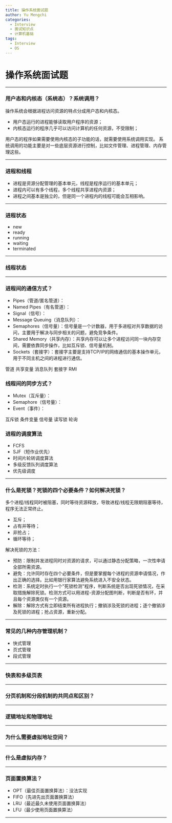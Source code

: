 ```yaml
---
title: 操作系统面试题
author: Yu Mengchi
categories:
  - Interview
  - 面试知识点
  - 计算机基础
tags:
  - Interview
  - OS
---
```


# 操作系统面试题

---

### 用户态和内核态（系统态）？系统调用？

操作系统会根据进程访问资源的特点分成用户态和内核态。

- 用户态运行的进程能够读取用户程序的资源；
- 内核态运行的程序几乎可以访问计算机的任何资源，不受限制；

用户态的程序如果需要使用内核态的子功能的话，就需要使用系统调用实现。
系统调用的功能主要是对一些底层资源进行控制，比如文件管理、进程管理、内存管理这些。

---

### 进程和线程

- 进程是资源分配管理的基本单元，线程是程序运行的基本单元；
- 进程内可以有多个线程，多个线程共享进程内资源；
- 进程之间基本是独立的，但是同一个进程内的线程可能会互相影响。

---
 
### 进程状态

- new
- ready
- running
- waiting
- terminated

---

### 线程状态

---

### 进程间的通信方式？

- Pipes（管道/匿名管道）：
- Named Pipes（有名管道）：
- Signal（信号）：
- Message Queuing（消息队列）：
- Semaphores（信号量）：信号量是一个计数器，用于多进程对共享数据的访问，主要用于解决与同步相关的问题，避免竞争条件。
- Shared Memory（共享内存）：共享内存可以让多个进程访问同一块内存空间，需要依靠同步操作，比如互斥锁、信号量机制。
- Sockets（套接字）：套接字主要是支持TCP/IP的网络通信的基本操作单元，用于不同主机之间的进程进行通信。

管道
共享变量
消息队列
套接字
RMI

### 线程间的同步方式？

- Mutex（互斥量）：
- Semaphore（信号量）：
- Event（事件）：

互斥锁
条件变量
信号量
读写锁
轮询



### 进程的调度算法

- FCFS
- SJF（短作业优先）
- 时间片轮转调度算法
- 多级反馈队列调度算法
- 优先级调度

---

### 什么是死锁？死锁的四个必要条件？如何解决死锁？

多个进程/线程同时被阻塞，同时等待资源释放，导致进程/线程无限期阻塞等待，程序无法正常终止。

- 互斥；
- 占有并等待；
- 非抢占；
- 循环等待；

解决死锁的方法：
- 预防：限制并发进程同时对资源的请求，可以通过静态分配策略，一次性申请全部所需资源。
- 避免：允许同时存在四个必要条件，但是要掌握每个进程的资源申请情况，作出正确的选择。比如用银行家算法避免系统进入不安全状态。
- 检测：系统定时执行一个"死锁检测"程序，判断系统是否出现死锁情况，在采取措施解除死锁。检测方式可以用进程-资源分配图判断，判断是否有环，并且每个资源类仅有一个资源。
- 解除：解除方式有立即结束所有进程执行；撤销涉及死锁的进程；逐个撤销涉及死锁的进程；抢占资源，重新分配。

---

### 常见的几种内存管理机制？

- 快式管理
- 页式管理
- 段式管理

---

### 快表和多级页表

---

### 分页机制和分段机制的共同点和区别？

---

### 逻辑地址和物理地址

---

### 为什么需要虚拟地址空间？

---

### 什么是虚拟内存？

---

### 页面置换算法？

- OPT（最佳页面置换算法）：没法实现
- FIFO（先进先出页面置换算法）
- LRU（最近最久未使用页面置换算法）
- LFU（最少使用页面置换算法）

---


